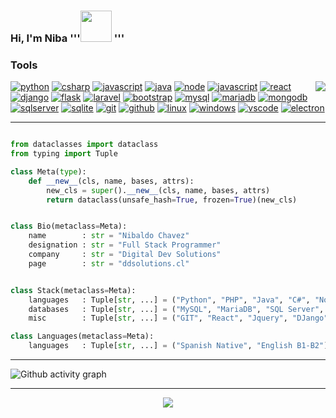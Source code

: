 ### Hi, I'm Niba '''<img src="https://media.giphy.com/media/VgCDAzcKvsR6OM0uWg/giphy.gif" width="50"> '''

<h3>Tools</h3>
<img align="right" src="https://github-readme-stats.vercel.app/api/top-langs/?username=niba291&langs_count=10&theme=tokyonight&layout=compact"/>
<a href="https://github.com/niba291"><img src="https://img.shields.io/badge/python-FFFF00.svg?style=for-the-badge&logo=python&logoColor=0768a8&labelColor=ffffff" alt="python"></a>
<a href="https://github.com/niba291"><img src="https://img.shields.io/badge/c%23-4B0082.svg?style=for-the-badge&logo=c-sharp&logoColor=4B0082&labelColor=ffffff" alt="csharp"></a>
<a href="https://github.com/niba291"><img src="https://img.shields.io/badge/PHP-6566ba.svg?style=for-the-badge&logo=php&logoColor=6566ba&labelColor=ffffff" alt="javascript"></a>
<a href="https://github.com/niba291"><img src="https://img.shields.io/badge/java-FC0000.svg?style=for-the-badge&logo=oracle&logoColor=FC0000&labelColor=ffffff" alt="java"></a>
<a href="https://github.com/niba291"><img src="https://img.shields.io/badge/Node-43853D.svg?style=for-the-badge&logo=node.js&logoColor=43853D&labelColor=ffffff" alt="node"></a>
<a href="https://github.com/niba291"><img src="https://img.shields.io/badge/JS-f5f542.svg?style=for-the-badge&logo=javascript&logoColor=f5f542&labelColor=ffffff" alt="javascript"></a>
<a href="https://github.com/niba291"><img src="https://img.shields.io/badge/react-61DAFB.svg?style=for-the-badge&logo=react&logoColor=61DAFB&labelColor=ffffff" alt="react"></a>
<a href="https://github.com/niba291"><img src="https://img.shields.io/badge/jquery-0868AC.svg?style=for-the-badge&logo=jquery&logoColor=0868AC&labelColor=ffffff" alt="django"></a>
<a href="https://github.com/niba291"><img src="https://img.shields.io/badge/Flask-000000.svg?style=for-the-badge&logo=Flask&logoColor=000000&labelColor=ffffff" alt="flask"></a>
<a href="https://github.com/niba291"><img src="https://img.shields.io/badge/Laravel-FF2D20.svg?style=for-the-badge&logo=Laravel&logoColor=FF2D20&labelColor=ffffff" alt="laravel"></a>
<a href="https://github.com/niba291"><img src="https://img.shields.io/badge/Bootstrap-563D7C.svg?style=for-the-badge&logo=bootstrap&logoColor=563D7C&labelColor=ffffff" alt="bootstrap"></a>
<a href="https://github.com/niba291"><img src="https://img.shields.io/badge/mysql-3aabe8.svg?style=for-the-badge&logo=mysql&logoColor=3aabe8&labelColor=ffffff" alt="mysql"></a>
<a href="https://github.com/niba291"><img src="https://img.shields.io/badge/MariaDB-003545.svg?style=for-the-badge&logo=mariadb&logoColor=003545&labelColor=ffffff" alt="mariadb"></a>
<a href="https://github.com/niba291"><img src="https://img.shields.io/badge/MongoDB-4EA94B.svg?style=for-the-badge&logo=mongodb&logoColor=4EA94B&labelColor=ffffff" alt="mongodb"></a>
<a href="https://github.com/niba291"><img src="https://img.shields.io/badge/SQL_Server-CC2927.svg?style=for-the-badge&logo=microsoft-sql-server&logoColor=CC2927&labelColor=ffffff" alt="sqlserver"></a>
<a href="https://github.com/niba291"><img src="https://img.shields.io/badge/sqlite-1daede.svg?style=for-the-badge&logo=sqlite&logoColor=1daede&labelColor=ffffff" alt="sqlite"></a>
<a href="https://github.com/niba291"><img src="https://img.shields.io/badge/git-F05032.svg?style=for-the-badge&logo=git&logoColor=F05032&labelColor=ffffff" alt="git"></a>
<a href="https://github.com/niba291"><img src="https://img.shields.io/badge/github-black.svg?style=for-the-badge&logo=github&logoColor=black&labelColor=ffffff" alt="github"></a>
<a href="https://github.com/niba291"><img src="https://img.shields.io/badge/Linux-000000.svg?style=for-the-badge&logo=linux&logoColor=000000&labelColor=ffffff" alt="linux"></a>
<a href="https://github.com/niba291"><img src="https://img.shields.io/badge/windows-3795fa.svg?style=for-the-badge&logo=windows&logoColor=3795fa&labelColor=ffffff" alt="windows"></a>
<a href="https://github.com/niba291"><img src="https://img.shields.io/badge/vscode-blue.svg?style=for-the-badge&logo=visual-studio-code&labelColor=ffffff&logoColor=blue" alt="vscode"></a>
<a href="https://github.com/niba291"><img src="https://img.shields.io/badge/Electron-191970.svg?style=for-the-badge&logo=Electron&labelColor=ffffff&logoColor=blue" alt="electron"></a>
<hr>

```python

from dataclasses import dataclass
from typing import Tuple

class Meta(type):
    def __new__(cls, name, bases, attrs):
        new_cls = super().__new__(cls, name, bases, attrs)
        return dataclass(unsafe_hash=True, frozen=True)(new_cls)


class Bio(metaclass=Meta):
    name        : str = "Nibaldo Chavez"
    designation : str = "Full Stack Programmer"
    company     : str = "Digital Dev Solutions"
    page        : str = "ddsolutions.cl"


class Stack(metaclass=Meta):
    languages   : Tuple[str, ...] = ("Python", "PHP", "Java", "C#", "Node", "JavaScript")
    databases   : Tuple[str, ...] = ("MySQL", "MariaDB", "SQL Server", "MongoDB", "NoSql", "SqlLite")
    misc        : Tuple[str, ...] = ("GIT", "React", "Jquery", "DJango", "Flask", "Bootstrap", "Electron.js", "Apache cordova")

class Languages(metaclass=Meta):
    languages   : Tuple[str, ...] = ("Spanish Native", "English B1-B2")
```
***
![Github activity graph](https://github-readme-activity-graph.vercel.app/graph?username=niba291&bg_color=1a1b27&color=ffffff&line=38bdae&point=70a5fd&area=true)
***
<p align="center">
    <img src="https://moe-counter.glitch.me/get/@niba291.github.readme"></img>
</p>

